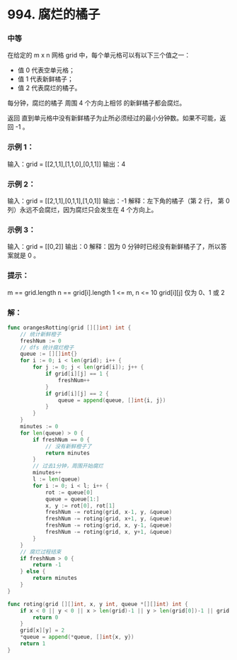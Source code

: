 # 994. 腐烂的橘子

### 中等

在给定的 m x n 网格 grid 中，每个单元格可以有以下三个值之一：

- 值 0 代表空单元格；
- 值 1 代表新鲜橘子；
- 值 2 代表腐烂的橘子。

每分钟，腐烂的橘子 周围 4 个方向上相邻 的新鲜橘子都会腐烂。

返回 直到单元格中没有新鲜橘子为止所必须经过的最小分钟数。如果不可能，返回 -1 。

### 示例 1：

输入：grid = [[2,1,1],[1,1,0],[0,1,1]]
输出：4

### 示例 2：

输入：grid = [[2,1,1],[0,1,1],[1,0,1]]
输出：-1
解释：左下角的橘子（第 2 行， 第 0 列）永远不会腐烂，因为腐烂只会发生在 4 个方向上。

### 示例 3：

输入：grid = [[0,2]]
输出：0
解释：因为 0 分钟时已经没有新鲜橘子了，所以答案就是 0 。

### 提示：

m == grid.length
n == grid[i].length
1 <= m, n <= 10
grid[i][j] 仅为 0、1 或 2

### 解：

```go
func orangesRotting(grid [][]int) int {
	// 统计新鲜橙子
	freshNum := 0
	// dfs 统计腐烂橙子
	queue := [][]int{}
	for i := 0; i < len(grid); i++ {
		for j := 0; j < len(grid[i]); j++ {
			if grid[i][j] == 1 {
				freshNum++
			}
			if grid[i][j] == 2 {
				queue = append(queue, []int{i, j})
			}
		}
	}
	minutes := 0
	for len(queue) > 0 {
		if freshNum == 0 {
			// 没有新鲜橙子了
			return minutes
		}
		// 过去1分钟，周围开始腐烂
		minutes++
		l := len(queue)
		for i := 0; i < l; i++ {
			rot := queue[0]
			queue = queue[1:]
			x, y := rot[0], rot[1]
			freshNum -= roting(grid, x-1, y, &queue)
			freshNum -= roting(grid, x+1, y, &queue)
			freshNum -= roting(grid, x, y-1, &queue)
			freshNum -= roting(grid, x, y+1, &queue)
		}
	}
	// 腐烂过程结束
	if freshNum > 0 {
		return -1
	} else {
		return minutes
	}
}

func roting(grid [][]int, x, y int, queue *[][]int) int {
	if x < 0 || y < 0 || x > len(grid)-1 || y > len(grid[0])-1 || grid[x][y] != 1 {
		return 0
	}
	grid[x][y] = 2
	*queue = append(*queue, []int{x, y})
	return 1
}
```